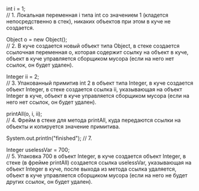 int i = 1;  
// 1. Локальная переменная i типа int со значением 1 (кладется непосредственно в стек), никаких объектов при этом в куче не создается.

Object o = new Object();        
// 2. В куче создается новый объект типа Object, в стеке создается ссылочная переменная о, которая содержит ссылку на объект в куче, объект в куче управляется сборщиком мусора (если на него нет ссылок, он будет удален).

Integer ii = 2;                 
// 3. Упакованный примитив int 2 в объект типа Integer, в куче создается объект Integer, в стеке создается ссылка ii, указывающая на объект Integer в куче, объект в куче управляется сборщиком мусора (если на него нет ссылок, он будет удален).

printAll(o, i, ii);         
// 4. Фрейм в стеке для метода printAll, куда передаются ссылки на объекты и копируется значение примитива.

System.out.println("finished"); 
// 7. 

Integer uselessVar = 700;                   
// 5. Упаковка 700 в объект Integer, в куче создается объект Integer, в стеке (в фрейме printAll) создается ссылка uselessVar, указывающая на объект Integer в куче, после выхода из метода ссылка удаляется, объект в куче управляется сборщиком мусора (если на него не будет других ссылок, он будет удален).

